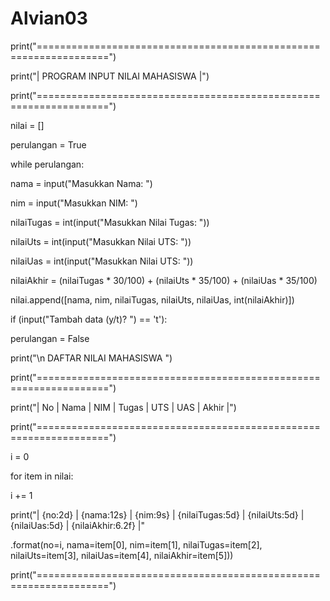 # Alvian03

print("==================================================================")

print("| PROGRAM INPUT NILAI MAHASISWA |")

print("==================================================================")

nilai = []

perulangan = True

while perulangan:

nama = input("Masukkan Nama: ")

nim = input("Masukkan NIM: ")

nilaiTugas = int(input("Masukkan Nilai Tugas: "))

nilaiUts = int(input("Masukkan Nilai UTS: "))

nilaiUas = int(input("Masukkan Nilai UTS: "))

nilaiAkhir = (nilaiTugas * 30/100) + (nilaiUts * 35/100) + (nilaiUas * 35/100)

nilai.append([nama, nim, nilaiTugas, nilaiUts, nilaiUas, int(nilaiAkhir)])

if (input("Tambah data (y/t)? ") == 't'):

perulangan = False

print("\n DAFTAR NILAI MAHASISWA ")

print("==================================================================")

print("| No | Nama | NIM | Tugas | UTS | UAS | Akhir |")

print("==================================================================")

i = 0

for item in nilai:

i += 1

print("| {no:2d} | {nama:12s} | {nim:9s} | {nilaiTugas:5d} | {nilaiUts:5d} | {nilaiUas:5d} | {nilaiAkhir:6.2f} |"

.format(no=i, nama=item[0], nim=item[1], nilaiTugas=item[2], nilaiUts=item[3], nilaiUas=item[4], nilaiAkhir=item[5]))

print("==================================================================")

